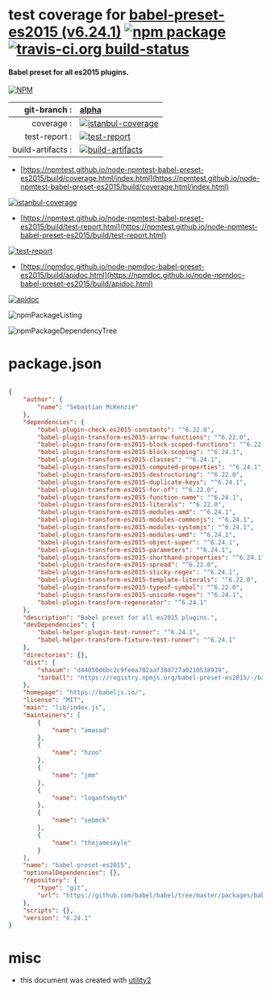 # test coverage for  [babel-preset-es2015 (v6.24.1)](https://babeljs.io/)  [![npm package](https://img.shields.io/npm/v/npmtest-babel-preset-es2015.svg?style=flat-square)](https://www.npmjs.org/package/npmtest-babel-preset-es2015) [![travis-ci.org build-status](https://api.travis-ci.org/npmtest/node-npmtest-babel-preset-es2015.svg)](https://travis-ci.org/npmtest/node-npmtest-babel-preset-es2015)
#### Babel preset for all es2015 plugins.

[![NPM](https://nodei.co/npm/babel-preset-es2015.png?downloads=true&downloadRank=true&stars=true)](https://www.npmjs.com/package/babel-preset-es2015)

| git-branch : | [alpha](https://github.com/npmtest/node-npmtest-babel-preset-es2015/tree/alpha)|
|--:|:--|
| coverage : | [![istanbul-coverage](https://npmtest.github.io/node-npmtest-babel-preset-es2015/build/coverage.badge.svg)](https://npmtest.github.io/node-npmtest-babel-preset-es2015/build/coverage.html/index.html)|
| test-report : | [![test-report](https://npmtest.github.io/node-npmtest-babel-preset-es2015/build/test-report.badge.svg)](https://npmtest.github.io/node-npmtest-babel-preset-es2015/build/test-report.html)|
| build-artifacts : | [![build-artifacts](https://npmtest.github.io/node-npmtest-babel-preset-es2015/glyphicons_144_folder_open.png)](https://github.com/npmtest/node-npmtest-babel-preset-es2015/tree/gh-pages/build)|

- [https://npmtest.github.io/node-npmtest-babel-preset-es2015/build/coverage.html/index.html](https://npmtest.github.io/node-npmtest-babel-preset-es2015/build/coverage.html/index.html)

[![istanbul-coverage](https://npmtest.github.io/node-npmtest-babel-preset-es2015/build/screenCapture.buildCi.browser.%252Ftmp%252Fbuild%252Fcoverage.lib.html.png)](https://npmtest.github.io/node-npmtest-babel-preset-es2015/build/coverage.html/index.html)

- [https://npmtest.github.io/node-npmtest-babel-preset-es2015/build/test-report.html](https://npmtest.github.io/node-npmtest-babel-preset-es2015/build/test-report.html)

[![test-report](https://npmtest.github.io/node-npmtest-babel-preset-es2015/build/screenCapture.buildCi.browser.%252Ftmp%252Fbuild%252Ftest-report.html.png)](https://npmtest.github.io/node-npmtest-babel-preset-es2015/build/test-report.html)

- [https://npmdoc.github.io/node-npmdoc-babel-preset-es2015/build/apidoc.html](https://npmdoc.github.io/node-npmdoc-babel-preset-es2015/build/apidoc.html)

[![apidoc](https://npmdoc.github.io/node-npmdoc-babel-preset-es2015/build/screenCapture.buildCi.browser.%252Ftmp%252Fbuild%252Fapidoc.html.png)](https://npmdoc.github.io/node-npmdoc-babel-preset-es2015/build/apidoc.html)

![npmPackageListing](https://npmtest.github.io/node-npmtest-babel-preset-es2015/build/screenCapture.npmPackageListing.svg)

![npmPackageDependencyTree](https://npmtest.github.io/node-npmtest-babel-preset-es2015/build/screenCapture.npmPackageDependencyTree.svg)



# package.json

```json

{
    "author": {
        "name": "Sebastian McKenzie"
    },
    "dependencies": {
        "babel-plugin-check-es2015-constants": "^6.22.0",
        "babel-plugin-transform-es2015-arrow-functions": "^6.22.0",
        "babel-plugin-transform-es2015-block-scoped-functions": "^6.22.0",
        "babel-plugin-transform-es2015-block-scoping": "^6.24.1",
        "babel-plugin-transform-es2015-classes": "^6.24.1",
        "babel-plugin-transform-es2015-computed-properties": "^6.24.1",
        "babel-plugin-transform-es2015-destructuring": "^6.22.0",
        "babel-plugin-transform-es2015-duplicate-keys": "^6.24.1",
        "babel-plugin-transform-es2015-for-of": "^6.22.0",
        "babel-plugin-transform-es2015-function-name": "^6.24.1",
        "babel-plugin-transform-es2015-literals": "^6.22.0",
        "babel-plugin-transform-es2015-modules-amd": "^6.24.1",
        "babel-plugin-transform-es2015-modules-commonjs": "^6.24.1",
        "babel-plugin-transform-es2015-modules-systemjs": "^6.24.1",
        "babel-plugin-transform-es2015-modules-umd": "^6.24.1",
        "babel-plugin-transform-es2015-object-super": "^6.24.1",
        "babel-plugin-transform-es2015-parameters": "^6.24.1",
        "babel-plugin-transform-es2015-shorthand-properties": "^6.24.1",
        "babel-plugin-transform-es2015-spread": "^6.22.0",
        "babel-plugin-transform-es2015-sticky-regex": "^6.24.1",
        "babel-plugin-transform-es2015-template-literals": "^6.22.0",
        "babel-plugin-transform-es2015-typeof-symbol": "^6.22.0",
        "babel-plugin-transform-es2015-unicode-regex": "^6.24.1",
        "babel-plugin-transform-regenerator": "^6.24.1"
    },
    "description": "Babel preset for all es2015 plugins.",
    "devDependencies": {
        "babel-helper-plugin-test-runner": "^6.24.1",
        "babel-helper-transform-fixture-test-runner": "^6.24.1"
    },
    "directories": {},
    "dist": {
        "shasum": "d44050d6bc2c9feea702aaf38d727a0210538939",
        "tarball": "https://registry.npmjs.org/babel-preset-es2015/-/babel-preset-es2015-6.24.1.tgz"
    },
    "homepage": "https://babeljs.io/",
    "license": "MIT",
    "main": "lib/index.js",
    "maintainers": [
        {
            "name": "amasad"
        },
        {
            "name": "hzoo"
        },
        {
            "name": "jmm"
        },
        {
            "name": "loganfsmyth"
        },
        {
            "name": "sebmck"
        },
        {
            "name": "thejameskyle"
        }
    ],
    "name": "babel-preset-es2015",
    "optionalDependencies": {},
    "repository": {
        "type": "git",
        "url": "https://github.com/babel/babel/tree/master/packages/babel-preset-es2015"
    },
    "scripts": {},
    "version": "6.24.1"
}
```



# misc
- this document was created with [utility2](https://github.com/kaizhu256/node-utility2)
